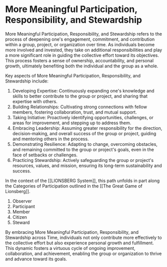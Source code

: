 # More Meaningful Participation, Responsibility, and Stewardship

More Meaningful Participation, Responsibility, and Stewardship refers to the process of deepening one's engagement, commitment, and contribution within a group, project, or organization over time. As individuals become more involved and invested, they take on additional responsibilities and play a more significant role in guiding the collective effort toward its objectives. This process fosters a sense of ownership, accountability, and personal growth, ultimately benefiting both the individual and the group as a whole.

Key aspects of More Meaningful Participation, Responsibility, and Stewardship include:

1.  Developing Expertise: Continuously expanding one's knowledge and skills to better contribute to the group or project, and sharing that expertise with others.
2.  Building Relationships: Cultivating strong connections with fellow members, fostering collaboration, trust, and mutual support.
3.  Taking Initiative: Proactively identifying opportunities, challenges, or areas for improvement, and stepping up to address them.
4.  Embracing Leadership: Assuming greater responsibility for the direction, decision-making, and overall success of the group or project, guiding and mentoring others in the process.
5.  Demonstrating Resilience: Adapting to change, overcoming obstacles, and remaining committed to the group or project's goals, even in the face of setbacks or challenges.
6.  Practicing Stewardship: Actively safeguarding the group or project's resources, values, and mission, ensuring its long-term sustainability and success.

In the context of the [[LIONSBERG System]], this path unfolds in part along the Categories of Participation outlined in the [[The Great Game of Lionsberg]]. 

1. Observer  
2. Participant  
3. Member  
4. Citizen  
5. Steward  

By embracing More Meaningful Participation, Responsibility, and Stewardship across Time, individuals not only contribute more effectively to the collective effort but also experience personal growth and fulfillment. This dynamic fosters a virtuous cycle of ongoing improvement, collaboration, and achievement, enabling the group or organization to thrive and advance toward its goals.